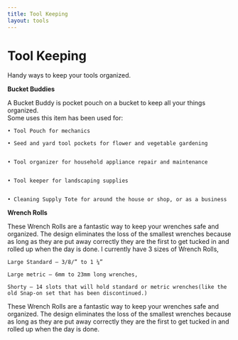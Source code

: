 ```yaml
---
title: Tool Keeping
layout: tools
---
```


# Tool Keeping
Handy ways to keep your tools organized.

**Bucket Buddies**

A Bucket Buddy is pocket pouch on a bucket to keep all your things organized.  Some uses this item has been used for:

	• Tool Pouch for mechanics
	• Seed and yard tool pockets for flower and vegetable gardening
		• Tool organizer for household appliance repair and maintenance
		• Tool keeper for landscaping supplies
		• Cleaning Supply Tote for around the house or shop, or as a business 
     
     
     
     
**Wrench Rolls**

These Wrench Rolls are a fantastic way to keep your wrenches safe and organized.  The design eliminates the loss of the smallest wrenches because as long as they are put away correctly they are the first to get tucked in and rolled up when the day is done.
I currently have 3 sizes of Wrench Rolls, 

    Large Standard – 3/8/” to 1 ¼” 

    Large metric – 6mm to 23mm long wrenches, 

    Shorty – 14 slots that will hold standard or metric wrenches(like the old Snap-on set that has been discontinued.)
    These Wrench Rolls are a fantastic way to keep your wrenches safe and organized.  The design eliminates the loss of the smallest wrenches because as long as they are put away correctly they are the first to get tucked in and rolled up when the day is done.         

